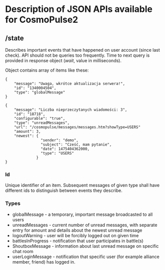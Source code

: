 # Description of JSON APIs available for CosmoPulse2

## /state

Describes important events that have happened on user account (since last check). 
API should not be queries too frequently. Time to next query is provided in response object (_wait_, value in milliseconds).


Object contains array of items like these:

    {
        "message": "Uwaga, wkrótce aktualizacja serwera!",
        "id": "1340004504",
        "type": "globalMessage"
    }
 
    {
        "message": "Liczba nieprzeczytanych wiadomości: 3",
        "id": "18718",
        "configurable": "true",
        "type": "unreadMessages",
        "url": "/cosmopulse/messages/messages.htm?showType=USERS"
        "amount": 3,
        "newest": {
                    "sender": "demo",
                    "subject": "Cześć, mam pytanie",
                    "date": 1475404362000,
                    "type": "USERS"
                  }
    }

### Id

Unique identifier of an item. Subsequent messages of given type shall have different ids to distinguish between events they describe.

### Types

* globalMessage - a temporary, important message broadcasted to all users
* unreadMessages - current number of unread messages, with separate entry for amount and details about the newest unread message
* logoutWarning - user will be forcibly logged out on given time
* battlesInProgress - notification that user participates in battle(s)
* ShoutboxMessage - information about last unread message on specific chat room
* userLoginMessage - notification that specific user (for example alliance member, friend) has logged in. 
